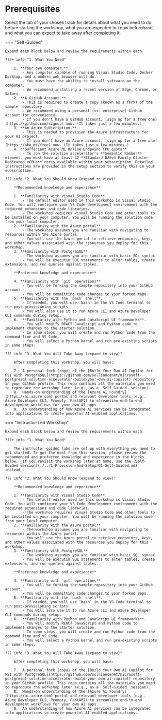 # Prerequisites

Select the tab of your chosen track for details about what you need to do before starting the workshop, what you are expected to know beforehand, and what you can expect to take away after completing it.

=== "Self-Guided"

    Expand each block below and review the requirements within each.

    ???+ info "1. What You Need"   

        1. **Your own computer.**
            - Any computer capable of running Visual Studio Code, Docker Desktop, and a modern web browser will do.
            - You must have the ability to install software on the computer.
            - We recommend installing a recent version of Edge, Chrome, or Safari.
        2. **A GitHub Account.**
            - This is required to create a copy (known as a fork) of the sample repository.
            - We recommend using a personal (vs. enterprise) GitHub account for convenience.
            - If you don't have a GitHub account, [sign up for a free one](https://github.com/signup) now. (It takes just a few minutes.)
        3. **An Azure Subscription.**
            - This is needed to provision the Azure infrastructure for your AI project.
            - If you don't have an Azure account, [sign up for a free one](https://aka.ms/free) now. (It takes just a few minutes.)
        4. **Sufficient Azure ML Online Endpoint CPU quota**
            - To run the solution accelerator's **Semantic Ranker** element, you must have at least 32 **Standard DASv4 Family Cluster Dedicated vCPUs** cores available within your subscription. Detailed instructions are provided in the setup section to verify this in your subscription.
            
    ??? info "2. What You Should Know (expand to view)"   

        **Recommended knowledge and experience**

        1. **Familiarity with Visual Studio Code** 
            - The default editor used in this workshop is Visual Studio Code. You will configure your VS Code development environment with the required extensions and code libraries.
            - The workshop requires Visual Studio Code and other tools to be installed on your computer. You will be running the solution code from your local computer.    
        2. **Familiarity with the Azure portal**
            - The workshop assumes you are familiar with navigating to resources within the Azure portal.
            - You will use the Azure portal to retrieve endpoints, keys, and other values associated with the resources you deploy for this workshop.
        3. **Familiarity with PostgreSQL**
            - The workshop assumes you are familiar with basic SQL syntax.
            - You will be executin SQL statements to alter tables, create extensions, and run queries against tables.

        **Preferred knowledge and experience**

        4. **Familiarity with `git` operations**
            - You will be forking the sample repository into your GitHub account.
            - You will be committing code changes to your forked repo.
        5. **Familiarity with the `bash` shell**.
            - If needed, you will use `bash` in the VS Code terminal to run post-provisioning scripts.
            - You will also use it to run Azure CLI and Azure Developer CLI commands during setup. 
        6.  **Familiarity with Python and JavaScript UI frameworks**.
            - You will modify REACT JavaScript and Python code to implement changes to the starter solution.
            - In some steps, you will create and run Python code from the command line and VS Code.
            - You will select a Python kernel and run pre-existing scripts in some steps.

    ??? info "3. What You Will Take Away (expand to view)"   

        After completing this workshop, you will have:
        
        7.  A personal fork (copy) of the [Build Your Own AI Copilot for FSI with PostgreSQL](https://github.com/solliancenet/microsoft-postgresql-solution-accelerator-build-your-own-ai-copilot) repository in your GitHub profile. This repo contains all the materials you need to reproduce the workshop later (e.g., as a _Self-Guided_ session).
        8.  Hands-on understanding of the [Azure AI Foundry](https://ai.azure.com) portal and relevant developer tools (e.g., Azure Developer CLI, Prompty, FastAPI) to streamline end-to-end development workflows for your own AI apps.
        9.  An understanding of how Azure AI services can be integrated into applications to create powerful AI-enabled applications.

=== "Instructor-Led Workshop"

    Expand each block below and review the requirements within each.

    ???+ info "1. What You Need"   
    
        The instructor-guided labs are set up with everything you need to get started. To get the most from this session, please review the recommended and preferred knowledge and experience in the blocks below. _If you revisit the workshop later at home, use the [Self-Guided version](./../1-Provision-And-Setup/01-Self-Guided.md) instead_.
            
    ??? info "2. What You Should Know (expand to view)"   

        **Recommended knowledge and experience**

        1. **Familiarity with Visual Studio Code** 
            - The default editor used in this workshop is Visual Studio Code. You will configure your VS Code development environment with the required extensions and code libraries.
            - The workshop requires Visual Studio Code and other tools to be installed on your computer. You will be running the solution code from your local computer.    
        2. **Familiarity with the Azure portal**
            - The workshop assumes you are familiar with navigating to resources within the Azure portal.
            - You will use the Azure portal to retrieve endpoints, keys, and other values associated with the resources you deploy for this workshop.
        3. **Familiarity with PostgreSQL**
            - The workshop assumes you are familiar with basic SQL syntax.
            - You will be executin SQL statements to alter tables, create extensions, and run queries against tables.

        **Preferred knowledge and experience**

        4. **Familiarity with `git` operations**
            - You will be forking the sample repository into your GitHub account.
            - You will be committing code changes to your forked repo.
        5. **Familiarity with the `bash` shell**.
            - If needed, you will use `bash` in the VS Code terminal to run post-provisioning scripts.
            - You will also use it to run Azure CLI and Azure Developer CLI commands during setup. 
        6.  **Familiarity with Python and JavaScript UI frameworks**.
            - You will modify REACT JavaScript and Python code to implement changes to the starter solution.
            - In some steps, you will create and run Python code from the command line and VS Code.
            - You will select a Python kernel and run pre-existing scripts in some steps.

    ??? info "3. What You Will Take Away (expand to view)"   

        After completing this workshop, you will have:
        
        7.  A personal fork (copy) of the [Build Your Own AI Copilot for FSI with PostgreSQL](https://github.com/solliancenet/microsoft-postgresql-solution-accelerator-build-your-own-ai-copilot) repository in your GitHub profile. This repo contains all the materials you need to reproduce the workshop later (e.g., as a _Self-Guided_ session).
        8.  Hands-on understanding of the [Azure AI Foundry](https://ai.azure.com) portal and relevant developer tools (e.g., Azure Developer CLI, Prompty, FastAPI) to streamline end-to-end development workflows for your own AI apps.
        9.  An understanding of how Azure AI services can be integrated into applications to create powerful AI-enabled applications.
